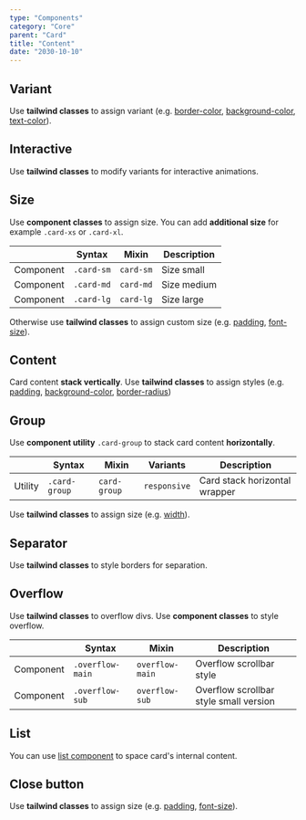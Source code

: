 ```yaml
---
type: "Components"
category: "Core"
parent: "Card"
title: "Content"
date: "2030-10-10"
---
```


## Variant

Use **tailwind classes** to assign variant (e.g. [border-color](https://tailwindcss.com/docs/border-color), [background-color](https://tailwindcss.com/docs/background-color), [text-color](https://tailwindcss.com/docs/text-color)).

<demo>
  <demovanilla src="vanilla/components/core/card/variant">
  </demovanilla>
</demo>

## Interactive

Use **tailwind classes** to modify variants for interactive animations.

<demo>
  <demovanilla src="vanilla/components/core/card/interactive">
  </demovanilla>
</demo>

## Size

Use **component classes** to assign size. You can add **additional size** for example `.card-xs` or `.card-xl`.

<div class="table-scroll">

|                      | Syntax                          | Mixin            | Description                   |
| ----------------------- | ---------------------------- | -----------------| ----------------------------- |
| Component                  | `.card-sm`       | `card-sm`                | Size small            |
| Component                  | `.card-md`       | `card-md`                | Size medium            |
| Component                  | `.card-lg`       | `card-lg`                | Size large            |

</div>

Otherwise use **tailwind classes** to assign custom size (e.g. [padding](https://tailwindcss.com/docs/padding), [font-size](https://tailwindcss.com/docs/font-size)).

<demo>
  <demovanilla src="vanilla/components/core/card/size">
  </demovanilla>
</demo>

## Content

Card content **stack vertically**. Use **tailwind classes** to assign styles (e.g. [padding](https://tailwindcss.com/docs/padding), [background-color](https://tailwindcss.com/docs/background-color), [border-radius](https://tailwindcss.com/docs/border-radius)) 

<demo>
  <demovanilla src="vanilla/components/core/card/content">
  </demovanilla>
</demo>

## Group

Use **component utility** `.card-group` to stack card content **horizontally**.

<div class="table-scroll">

|                      | Syntax                          | Mixin            | Variants               | Description                   |
| ----------------------- | ----------------------------------------- | -----------------------------| ----------------------------- | ----------------------------- |
| Utility                  | `.card-group`       | `card-group`                | `responsive`                | Card stack horizontal wrapper           |

</div>

Use **tailwind classes** to assign size (e.g. [width](https://tailwindcss.com/docs/width)).

<demo>
  <demovanilla src="vanilla/components/core/card/group">
  </demovanilla>
</demo>

## Separator

Use **tailwind classes** to style borders for separation.

<demo>
  <demovanilla src="vanilla/components/core/card/separator">
  </demovanilla>
</demo>

## Overflow

Use **tailwind classes** to overflow divs. Use **component classes** to style overflow.

<div class="table-scroll">

|               | Syntax                          | Mixin               | Description                   |
| ----------------------- | ----------------------------------------- | ----------------------------- | ----------------------------- |
| Component                  | `.overflow-main`                     | `overflow-main`                | Overflow scrollbar style            |
| Component                  | `.overflow-sub`                     | `overflow-sub`                | Overflow scrollbar style small version            |

</div>

<demo>
  <demovanilla src="vanilla/components/core/card/overflow-y">
  </demovanilla>
</demo>

## List

You can use [list component](/components/core/list) to space card's internal content.

<demo>
  <demovanilla src="vanilla/components/core/card/list">
  </demovanilla>
</demo>

## Close button

Use **tailwind classes** to assign size (e.g. [padding](https://tailwindcss.com/docs/padding), [font-size](https://tailwindcss.com/docs/font-size)).

<demo>
  <demovanilla src="vanilla/components/core/card/close">
  </demovanilla>
</demo>
